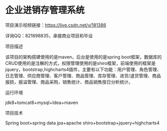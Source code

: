# 企业进销存管理系统

项目演示视频链接：https://live.csdn.net/v/181386

详询QQ：821898835，承接商业项目和毕设

项目描述

该项目的架构搭建使用的是maven，后台是使用的是spring boot框架，数据库的CRUD使用的是注解的方式，权限管理使用的是shiro框架，前端使用的框架是jquery，bootstrap,highcharts4插件，主要有以下功能：用户管理、角色管理、日志管理、供应商管理、客户管理、商品管理、库存管理、进货/退货管理、商品报损，报溢管理、商品采购，销售统计、商品销售按日分析统计。

运行环境

jdk8+tomcat8+mysql+Idea+maven

项目技术

Spring boot+spring data jpa+apache shiro+bootstrap+jquery+highcharts4


